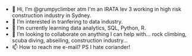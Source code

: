 - 👋 Hi, I’m @grumpyclimber atm I'm an IRATA lev 3 working in high risk construction industry in Sydney.
- 👀 I’m interested in tranfering to data industry.
- 🌱 I’m currently learning data analytics, SQL, Python, R.
- 💞️ I’m looking to collaborate on anything I can help with... rock climbing, scuba diving, abseiling, construction industry...
- 📫 How to reach me e-mail?
PS I hate coriander!

<!---
grumpyclimber/grumpyclimber is a ✨ special ✨ repository because its `README.md` (this file) appears on your GitHub profile.
You can click the Preview link to take a look at your changes.
--->
